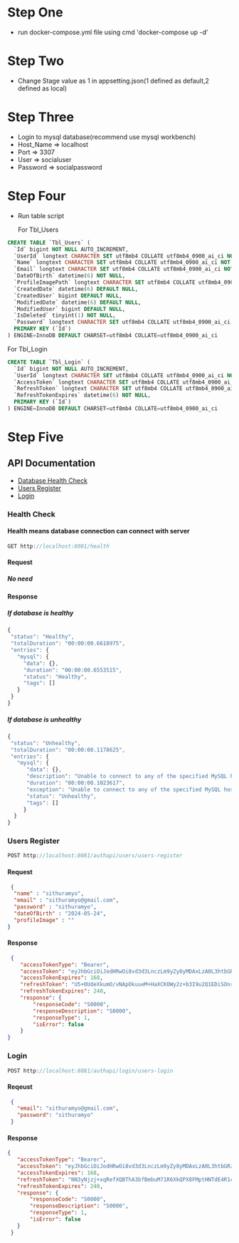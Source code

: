# Step One
- run docker-compose.yml file using cmd 'docker-compose up -d'
  
# Step Two
- Change Stage value as 1 in appsetting.json(1 defined as default,2 defined as local)
  
# Step Three
- Login to mysql database(recommend use mysql workbench)
- Host_Name => localhost
- Port => 3307
- User => socialuser
- Password => socialpassword

# Step Four
- Run table script
  
  For Tbl_Users
```sql
CREATE TABLE `Tbl_Users` (
  `Id` bigint NOT NULL AUTO_INCREMENT,
  `UserId` longtext CHARACTER SET utf8mb4 COLLATE utf8mb4_0900_ai_ci NOT NULL,
  `Name` longtext CHARACTER SET utf8mb4 COLLATE utf8mb4_0900_ai_ci NOT NULL,
  `Email` longtext CHARACTER SET utf8mb4 COLLATE utf8mb4_0900_ai_ci NOT NULL,
  `DateOfBirth` datetime(6) NOT NULL,
  `ProfileImagePath` longtext CHARACTER SET utf8mb4 COLLATE utf8mb4_0900_ai_ci,
  `CreatedDate` datetime(6) DEFAULT NULL,
  `CreatedUser` bigint DEFAULT NULL,
  `ModifiedDate` datetime(6) DEFAULT NULL,
  `ModifiedUser` bigint DEFAULT NULL,
  `IsDeleted` tinyint(1) NOT NULL,
  `Password` longtext CHARACTER SET utf8mb4 COLLATE utf8mb4_0900_ai_ci NOT NULL,
  PRIMARY KEY (`Id`)
) ENGINE=InnoDB DEFAULT CHARSET=utf8mb4 COLLATE=utf8mb4_0900_ai_ci
```

  For Tbl_Login
```sql
CREATE TABLE `Tbl_Login` (
  `Id` bigint NOT NULL AUTO_INCREMENT,
  `UserId` longtext CHARACTER SET utf8mb4 COLLATE utf8mb4_0900_ai_ci NOT NULL,
  `AccessToken` longtext CHARACTER SET utf8mb4 COLLATE utf8mb4_0900_ai_ci NOT NULL,
  `RefreshToken` longtext CHARACTER SET utf8mb4 COLLATE utf8mb4_0900_ai_ci NOT NULL,
  `RefreshTokenExpires` datetime(6) NOT NULL,
  PRIMARY KEY (`Id`)
) ENGINE=InnoDB DEFAULT CHARSET=utf8mb4 COLLATE=utf8mb4_0900_ai_ci
```
# Step Five
## API Documentation
- [Database Health Check](#health-check)
- [Users Register](#users-register)
- [Login](#login)


 ### Health Check
 #### Health means database connection can connect with server
 ```js
 GET http://localhost:8081/health
 ```
 #### Request
 ##### No need

 #### Response
 ##### If database is healthy
 ```js
 {
  "status": "Healthy",
  "totalDuration": "00:00:00.6618975",
  "entries": {
    "mysql": {
      "data": {},
      "duration": "00:00:00.6553515",
      "status": "Healthy",
      "tags": []
    }
  }
 }
 ```
 ##### If database is unhealthy
 ```js
 {
  "status": "Unhealthy",
  "totalDuration": "00:00:00.1178625",
  "entries": {
    "mysql": {
       "data": {},
       "description": "Unable to connect to any of the specified MySQL hosts.",
       "duration": "00:00:00.1023617",
       "exception": "Unable to connect to any of the specified MySQL hosts.",
       "status": "Unhealthy",
       "tags": []
      }
   }
 }
 ```

 ### Users Register
 ```js
 POST http://localhost:8081/authapi/users/users-register
 ```
 #### Request
 ```json
  {
   "name" : "sithuramyo",
   "email" : "sithuramyo@gmail.com",
   "password" : "sithuramyo",
   "dateOfBirth" : "2024-05-24",
   "profileImage" : ""
}
 ```
 #### Response
```json
 {
    "accessTokenType": "Bearer",
    "accessToken": "eyJhbGciOiJodHRwOi8vd3d3LnczLm9yZy8yMDAxLzA0L3htbGRzaWctbW9yZSNobWFjLXNoYTUxMiIsInR5cCI6IkpXVCJ9.eyJVc2VySWQiOiI5OTFkMGY5Yi0xMTRlLTQwYTUtODUyNC0xN2UxMTg4ZjYzOWQiLCJleHAiOjE3MTcyMzQzMjR9.j-HLGNe0-YedY_A14-0b0GURr5ISNK5N7jRcEw2897x2u7jp8FTz7YC7dEyK7Z1Ks86bKWPU7tAQ2DYwbK4TZQ",
    "accessTokenExpires": 168,
    "refreshToken": "U5+0UdeXkumO/vNApOkuueM+HaXCKOWy2z+b3I9u2Q1EDiSOnrx1lmBALl7vFo2PkoTWmF6mU5S6hio2EWjvDA==",
    "refreshTokenExpires": 240,
    "response": {
        "responseCode": "S0000",
        "responseDescription": "S0000",
        "responseType": 1,
        "isError": false
    }
}
```

 ### Login
 ```js
 POST http://localhost:8081/authapi/login/users-login
 ```
 #### Reqeust
 ```json
  {
    "email": "sithuramyo@gmail.com",
    "password": "sithuramyo"
  }
 ```
 #### Response
 ```json
 {
    "accessTokenType": "Bearer",
    "accessToken": "eyJhbGciOiJodHRwOi8vd3d3LnczLm9yZy8yMDAxLzA0L3htbGRzaWctbW9yZSNobWFjLXNoYTUxMiIsInR5cCI6IkpXVCJ9.eyJVc2VySWQiOiI5OTFkMGY5Yi0xMTRlLTQwYTUtODUyNC0xN2UxMTg4ZjYzOWQiLCJleHAiOjE3MTcyMzQ0ODN9.m69l9YAX3xYN_4ufYZkfcTLciNJxbn2_GLvuLZRimT6jZJX6p09_a-nRE3suFWdoI_eFgqsuStmDPCAf7FTjhw",
    "accessTokenExpires": 168,
    "refreshToken": "NN3yNjzj+xqRefXQBThA3bfBmbuM71R6XkQPX8FMptHNTdE4R1ccZ6CVg75omjlaMuW7ggAfOkEObW9e/nGEoQ==",
    "refreshTokenExpires": 240,
    "response": {
        "responseCode": "S0000",
        "responseDescription": "S0000",
        "responseType": 1,
        "isError": false
    }
  }
 ```

